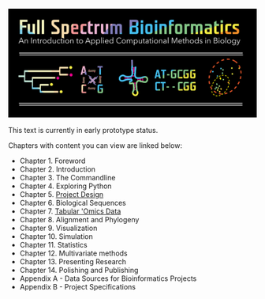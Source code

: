 ![Full Spectrum Bioinformatics](./cover_image/full_spectrum_bioinformatics_cover.png "A cover image for Full Spectrum Bioinformatics, showing the text title in rainbow colors with a phylogenetic tree, nucleotide substitution diagram, tRNA secondary structure, sequence alignment and principle coordinates analysis plot shown below it.")

This text is currently in early prototype status. 

Chapters with content you can view are linked below:

- Chapter 1. Foreword
- Chapter 2. Introduction
- Chapter 3. The Commandline
- Chapter 4. Exploring Python
- Chapter 5. [Project Design](.content/05_project_design/project_design.ipynb) 
- Chapter 6. Biological Sequences
- Chapter 7. [Tabular 'Omics Data](.content/07_tabular_omics_data/tabular_omics_data.ipynb) 
- Chapter 8. Alignment and Phylogeny
- Chapter 9. Visualization
- Chapter 10. Simulation
- Chapter 11. Statistics
- Chapter 12. Multivariate methods
- Chapter 13. Presenting Research
- Chapter 14. Polishing and Publishing
- Appendix A - Data Sources for Bioinformatics Projects
- Appendix B - Project Specifications 

